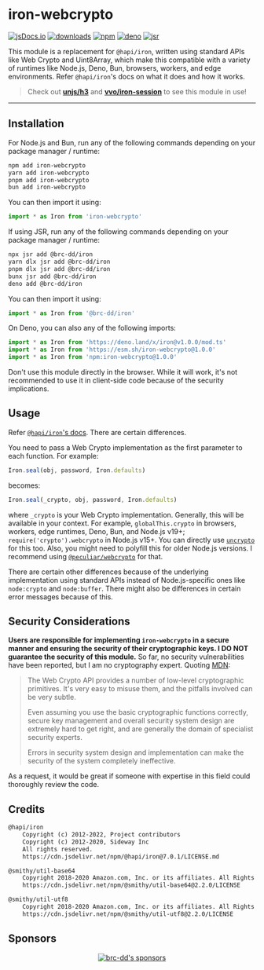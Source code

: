 # iron-webcrypto

[![jsDocs.io](https://img.shields.io/badge/jsDocs.io-reference-blue?style=flat-square)](https://www.jsdocs.io/package/iron-webcrypto)
[![downloads](https://img.shields.io/npm/dm/iron-webcrypto?style=flat-square)](https://www.npmjs.com/package/iron-webcrypto)
[![npm](https://img.shields.io/npm/v/iron-webcrypto?style=flat-square)](https://www.npmjs.com/package/iron-webcrypto)
[![deno](https://img.shields.io/badge/deno-iron@v1.0.0-blue.svg?style=flat-square)](https://deno.land/x/iron@v1.0.0/mod.ts)
[![jsr](https://img.shields.io/badge/jsr-@brc--dd/iron@v1.0.0-blue.svg?style=flat-square)](https://jsr.io/@brc-dd/iron)

This module is a replacement for `@hapi/iron`, written using standard APIs like
Web Crypto and Uint8Array, which make this compatible with a variety of runtimes
like Node.js, Deno, Bun, browsers, workers, and edge environments. Refer
`@hapi/iron`'s docs on what it does and how it works.

> Check out [**unjs/h3**](https://github.com/unjs/h3) and
> [**vvo/iron-session**](https://github.com/vvo/iron-session) to see this module
> in use!

---

## Installation

For Node.js and Bun, run any of the following commands depending on your package
manager / runtime:

```sh
npm add iron-webcrypto
yarn add iron-webcrypto
pnpm add iron-webcrypto
bun add iron-webcrypto
```

You can then import it using:

```ts
import * as Iron from 'iron-webcrypto'
```

If using JSR, run any of the following commands depending on your package
manager / runtime:

```sh
npx jsr add @brc-dd/iron
yarn dlx jsr add @brc-dd/iron
pnpm dlx jsr add @brc-dd/iron
bunx jsr add @brc-dd/iron
deno add @brc-dd/iron
```

You can then import it using:

```ts
import * as Iron from '@brc-dd/iron'
```

On Deno, you can also any of the following imports:

```ts
import * as Iron from 'https://deno.land/x/iron@v1.0.0/mod.ts'
import * as Iron from 'https://esm.sh/iron-webcrypto@1.0.0'
import * as Iron from 'npm:iron-webcrypto@1.0.0'
```

Don't use this module directly in the browser. While it will work, it's not
recommended to use it in client-side code because of the security implications.

## Usage

Refer [`@hapi/iron`'s docs](https://hapi.dev/module/iron/). There are certain
differences.

You need to pass a Web Crypto implementation as the first parameter to each
function. For example:

```ts
Iron.seal(obj, password, Iron.defaults)
```

becomes:

```ts
Iron.seal(_crypto, obj, password, Iron.defaults)
```

where `_crypto` is your Web Crypto implementation. Generally, this will be
available in your context. For example, `globalThis.crypto` in browsers,
workers, edge runtimes, Deno, Bun, and Node.js v19+;
`require('crypto').webcrypto` in Node.js v15+. You can directly use
[`uncrypto`](https://github.com/unjs/uncrypto) for this too. Also, you might
need to polyfill this for older Node.js versions. I recommend using
[`@peculiar/webcrypto`](https://github.com/PeculiarVentures/webcrypto) for that.

There are certain other differences because of the underlying implementation
using standard APIs instead of Node.js-specific ones like `node:crypto` and
`node:buffer`. There might also be differences in certain error messages because
of this.

## Security Considerations

**Users are responsible for implementing `iron-webcrypto` in a secure manner and
ensuring the security of their cryptographic keys. I DO NOT guarantee the
security of this module.** So far, no security vulnerabilities have been
reported, but I am no cryptography expert. Quoting
[MDN](https://developer.mozilla.org/en-US/docs/Web/API/Web_Crypto_API):

> The Web Crypto API provides a number of low-level cryptographic primitives.
> It's very easy to misuse them, and the pitfalls involved can be very subtle.
>
> Even assuming you use the basic cryptographic functions correctly, secure key
> management and overall security system design are extremely hard to get right,
> and are generally the domain of specialist security experts.
>
> Errors in security system design and implementation can make the security of
> the system completely ineffective.

As a request, it would be great if someone with expertise in this field could
thoroughly review the code.

## Credits

```txt
@hapi/iron
    Copyright (c) 2012-2022, Project contributors
    Copyright (c) 2012-2020, Sideway Inc
    All rights reserved.
    https://cdn.jsdelivr.net/npm/@hapi/iron@7.0.1/LICENSE.md

@smithy/util-base64
    Copyright 2018-2020 Amazon.com, Inc. or its affiliates. All Rights Reserved.
    https://cdn.jsdelivr.net/npm/@smithy/util-base64@2.2.0/LICENSE

@smithy/util-utf8
    Copyright 2018-2020 Amazon.com, Inc. or its affiliates. All Rights Reserved.
    https://cdn.jsdelivr.net/npm/@smithy/util-utf8@2.2.0/LICENSE
```

## Sponsors

<p align="center">
  <a href="https://cdn.jsdelivr.net/gh/brc-dd/static/sponsors.svg">
    <img alt="brc-dd's sponsors" src='https://cdn.jsdelivr.net/gh/brc-dd/static/sponsors.svg'/>
  </a>
</p>

